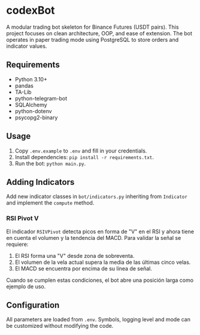 # codexBot

A modular trading bot skeleton for Binance Futures (USDT pairs). This project focuses on clean architecture, OOP, and ease of extension. The bot operates in paper trading mode using PostgreSQL to store orders and indicator values.

## Requirements

- Python 3.10+
- pandas
- TA-Lib
- python-telegram-bot
- SQLAlchemy
- python-dotenv
- psycopg2-binary

## Usage

1. Copy `.env.example` to `.env` and fill in your credentials.
2. Install dependencies: `pip install -r requirements.txt`.
3. Run the bot: `python main.py`.

## Adding Indicators

Add new indicator classes in `bot/indicators.py` inheriting from `Indicator` and implement the `compute` method.

### RSI Pivot V

El indicador `RSIVPivot` detecta picos en forma de "V" en el RSI y ahora tiene en cuenta el volumen y la tendencia del MACD. Para validar la señal se requiere:

1. El RSI forma una "V" desde zona de sobreventa.
2. El volumen de la vela actual supera la media de las últimas cinco velas.
3. El MACD se encuentra por encima de su línea de señal.

Cuando se cumplen estas condiciones, el bot abre una posición larga como ejemplo de uso.

## Configuration

All parameters are loaded from `.env`. Symbols, logging level and mode can be customized without modifying the code.
